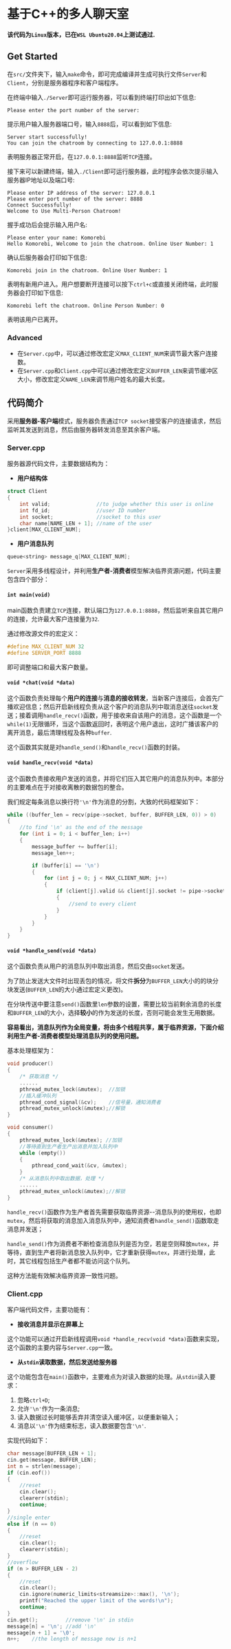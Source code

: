 # 基于C++的多人聊天室

**该代码为`Linux`版本，已在`WSL Ubuntu20.04`上测试通过.**

## Get Started

在`src/`文件夹下，输入`make`命令，即可完成编译并生成可执行文件`Server`和`Client`，分别是服务器程序和客户端程序。

在终端中输入`./Server`即可运行服务器，可以看到终端打印出如下信息:

```
Please enter the port number of the server: 
```

提示用户输入服务器端口号，输入`8888`后，可以看到如下信息:

```
Server start successfully!
You can join the chatroom by connecting to 127.0.0.1:8888
```

表明服务器正常开启，在`127.0.0.1:8888`监听`TCP`连接。

接下来可以新建终端，输入`./Client`即可运行服务器，此时程序会依次提示输入服务器IP地址以及端口号:

```
Please enter IP address of the server: 127.0.0.1
Please enter port number of the server: 8888
Connect Successfully!
Welcome to Use Multi-Person Chatroom!
```

握手成功后会提示输入用户名:

```
Please enter your name: Komorebi
Hello Komorebi, Welcome to join the chatroom. Online User Number: 1
```

确认后服务器会打印如下信息:

```
Komorebi join in the chatroom. Online User Number: 1
```

表明有新用户进入。用户想要断开连接可以按下`ctrl+c`或直接关闭终端，此时服务器会打印如下信息:

```
Komorebi left the chatroom. Online Person Number: 0
```

表明该用户已离开。

### Advanced

- 在`Server.cpp`中，可以通过修改宏定义`MAX_CLIENT_NUM`来调节最大客户连接数。
- 在`Server.cpp`和`Client.cpp`中可以通过修改宏定义`BUFFER_LEN`来调节缓冲区大小，修改宏定义`NAME_LEN`来调节用户姓名的最大长度。


## 代码简介

采用**服务器-客户端**模式，服务器负责通过`TCP socket`接受客户的连接请求，然后监听其发送到消息，然后由服务器转发消息至其余客户端。

### Server.cpp

服务器源代码文件，主要数据结构为：

- **用户结构体**

```cpp
struct Client
{
    int valid;               //to judge whether this user is online
    int fd_id;               //user ID number
    int socket;              //socket to this user
    char name[NAME_LEN + 1]; //name of the user
}client[MAX_CLIENT_NUM];
```

- **用户消息队列**

```cpp
queue<string> message_q[MAX_CLIENT_NUM];
```

`Server`采用多线程设计，并利用**生产者-消费者**模型解决临界资源问题，代码主要包含四个部分：

#### `int main(void)`

main函数负责建立`TCP`连接，默认端口为`127.0.0.1:8888`，然后监听来自其它用户的连接，允许最大客户连接量为`32`.

通过修改源文件的宏定义：

```cpp
#define MAX_CLIENT_NUM 32
#define SERVER_PORT 8888
```

即可调整端口和最大客户数量。

#### `void *chat(void *data)`

这个函数负责处理每个**用户的连接**与**消息的接收转发**，当新客户连接后，会首先广播欢迎信息；然后开启新线程负责从这个客户的消息队列中取消息送往`socket`发送；接着调用`handle_recv()`函数，用于接收来自该用户的消息，这个函数是一个`while(1)`无限循环，当这个函数返回时，表明这个用户退出，这时广播该客户的离开消息，最后清理线程及各种`buffer`.

这个函数其实就是对`handle_send()`和`handle_recv()`函数的封装。

#### `void handle_recv(void *data)`

这个函数负责接收用户发送的消息，并将它们压入其它用户的消息队列中。本部分的主要难点在于对接收离散的数据包的整合。

我们规定每条消息以换行符`'\n'`作为消息的分割，大致的代码框架如下：

```cpp
while ((buffer_len = recv(pipe->socket, buffer, BUFFER_LEN, 0)) > 0)
{
    //to find '\n' as the end of the message
    for (int i = 0; i < buffer_len; i++)
    {
        message_buffer += buffer[i];
        message_len++;

        if (buffer[i] == '\n')
        {
            for (int j = 0; j < MAX_CLIENT_NUM; j++)
            {
                if (client[j].valid && client[j].socket != pipe->socket)
                {
                    //send to every client
                }
            }  
        }
    }
}
```

#### `void *handle_send(void *data)`

这个函数负责从用户的消息队列中取出消息，然后交由`socket`发送。

为了防止发送大文件时出现丢包的情况，将文件**拆分**为`BUFFER_LEN`大小的的块分块发送(`BUFFER_LEN`的大小通过宏定义更改)。

在分块传送中要注意`send()`函数里`len`参数的设置，需要比较当前剩余消息的长度和`BUFFER_LEN`的大小，选择**较小**的作为发送的长度，否则可能会发生无用数据。

**容易看出，消息队列作为全局变量，将由多个线程共享，属于临界资源，下面介绍利用生产者-消费者模型处理消息队列的使用问题。**

基本处理框架为：

```cpp
void producer()
{
    /* 获取消息 */
    ......
    pthread_mutex_lock(&mutex);  //加锁
    //插入缓冲队列
    pthread_cond_signal(&cv);    //信号量，通知消费者
    pthread_mutex_unlock(&mutex);//解锁
}

void consumer()
{
    pthread_mutex_lock(&mutex); //加锁
    //等待直到生产者生产出消息并加入队列中
    while (empty())
    {
        pthread_cond_wait(&cv, &mutex);
    }
    /* 从消息队列中取出数据，处理 */
    ......
    pthread_mutex_unlock(&mutex);//解锁
}
```

`handle_recv()`函数作为生产者首先需要获取临界资源--消息队列的使用权，也即`mutex`，然后将获取的消息加入消息队列中，通知消费者`handle_send()`函数取走消息并发送；

`handle_send()`作为消费者不断检查消息队列是否为空，若是空则释放`mutex`，并等待，直到生产者将新消息放入队列中，它才重新获得`mutex`，并进行处理，此时，其它线程包括生产者都不能访问这个队列。

这种方法能有效解决临界资源一致性问题。

### Client.cpp

客户端代码文件，主要功能有：

- **接收消息并显示在屏幕上**
 
这个功能可以通过开启新线程调用`void *handle_recv(void *data)`函数来实现，这个函数的主要内容与`Server.cpp`一致。

- **从`stdin`读取数据，然后发送给服务器**

这个功能包含在`main()`函数中，主要难点为对读入数据的处理。从`stdin`读入要求：

1. 忽略`ctrl+D`;
2. 允许`'\n'`作为一条消息;
3. 读入数据过长时能够丢弃并清空读入缓冲区，以便重新输入；
4. 消息以`'\n'`作为结束标志，读入数据要包含`'\n'`.

实现代码如下：

```cpp
char message[BUFFER_LEN + 1];
cin.get(message, BUFFER_LEN);
int n = strlen(message);
if (cin.eof())
{
    //reset
    cin.clear();
    clearerr(stdin);
    continue;
}
//single enter
else if (n == 0)
{
    //reset
    cin.clear();
    clearerr(stdin);
}
//overflow
if (n > BUFFER_LEN - 2)
{
    //reset
    cin.clear();
    cin.ignore(numeric_limits<streamsize>::max(), '\n');
    printf("Reached the upper limit of the words!\n");
    continue;
}
cin.get();         //remove '\n' in stdin
message[n] = '\n'; //add '\n'
message[n + 1] = '\0';
n++;    //the length of message now is n+1
```